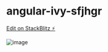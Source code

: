 # angular-ivy-sfjhgr

[Edit on StackBlitz ⚡️](https://stackblitz.com/edit/angular-ivy-sfjhgr)

![image](https://user-images.githubusercontent.com/54317239/130486191-0d9d4ce2-25f0-4df7-8589-dd32e3c54632.png)
